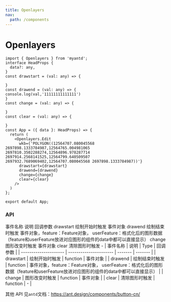 ```yaml
---
title: Openlayers
nav:
  path: /components
---
```


# Openlayers

```tsx
import { Openlayers } from 'myantd';
interface HeadProps {
  data?: any,
}
const drawstart = (val: any) => {

}
const drawend = (val: any) => {
console.log(val,'11111111111111')
}
const change = (val: any) => {

}
const clear = (val: any) => {

}
const App = ({ data }: HeadProps) => {
  return (
    <Openlayers.Edit
      wkb={'POLYGON((12564707.080045568 2697898.1333784987,12564765.004981065 2697810.3502288274,12564896.978287714 2697914.2568141525,12564799.640509507 2697932.7689069402,12564707.080045568 2697898.1333784987))'}
      drawstart={drawstart}
      drawend={drawend}
      change={change}
      clear={clear}
    />
  )
};

export default App;
```

### API
事件名称	说明	回调参数
drawstart	绘制开始时触发	事件对象
drawend	绘制结束时触发	事件对象，feature：Feature对象， userFeature：格式化后的图形数据（feature和userFeature放进对应图形的组件的data中都可以直接显示）
change	图形改变时触发	事件对象
clear	清除图形时触发	-
| 事件名称                  | 说明            | Type    | 回调参数 |
| --------------------- | ---------------------- | ------- | ------- |
| drawstart | 绘制开始时触发  | function | 事件对象   |
| drawend | 绘制结束时触发  | function | 事件对象，feature：Feature对象， userFeature：格式化后的图形数据（feature和userFeature放进对应图形的组件的data中都可以直接显示）   |
| change | 图形改变时触发  | function | 事件对象   |
| clear | 清除图形时触发  | function | -   |

其他 API 见`antd`文档：https://ant.design/components/button-cn/

